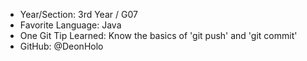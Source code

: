 - Year/Section: 3rd Year / G07
- Favorite Language: Java
- One Git Tip Learned: Know the basics of 'git push' and 'git commit'
- GitHub: @DeonHolo